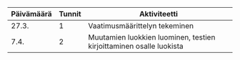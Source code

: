 Päivämäärä | Tunnit | Aktiviteetti
---------- | ------ | ------------
27.3. | 1 | Vaatimusmäärittelyn tekeminen
7.4. | 2 | Muutamien luokkien luominen, testien kirjoittaminen osalle luokista
